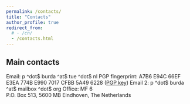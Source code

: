 ```yaml
---
permalink: /contacts/
title: "Contacts"
author_profile: true
redirect_from: 
  # - /cn/
  - /contacts.html
---
```


## Main contacts

  Email:      p ^dot$ burda ^at$ tue ^dot$ nl
  PGP fingerprint:  A7B6 E94C 66EF E3EA 774B E990 7017 CFBB 5A49 6228 ([PGP key](https://pburda.win.tue.nl/public.gpg))
  Email 2:    p ^dot$ burda ^at$ mailbox ^dot$ org
  Office:     MF 6  
        P.O. Box 513, 5600 MB
        Eindhoven, The Netherlands
